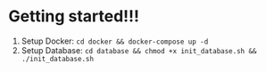 # Getting started!!!

1. Setup Docker: `cd docker && docker-compose up -d`
2. Setup Database: `cd database && chmod +x init_database.sh && ./init_database.sh`